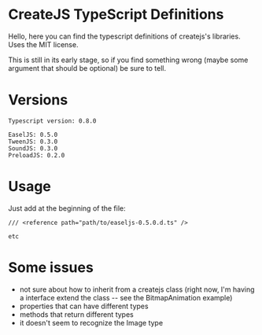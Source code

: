 CreateJS TypeScript Definitions
===============================


Hello, here you can find the typescript definitions of createjs's libraries. Uses the MIT license.

This is still in its early stage, so if you find something wrong (maybe some argument that should be optional) be sure to tell.



Versions
========


    Typescript version: 0.8.0

    EaselJS: 0.5.0
    TweenJS: 0.3.0
    SoundJS: 0.3.0
    PreloadJS: 0.2.0


Usage
======


Just add at the beginning of the file:


    /// <reference path="path/to/easeljs-0.5.0.d.ts" />

    etc


Some issues
===========

- not sure about how to inherit from a createjs class (right now, I'm having a interface extend the class -- see the BitmapAnimation example)
- properties that can have different types
- methods that return different types
- it doesn't seem to recognize the Image type
